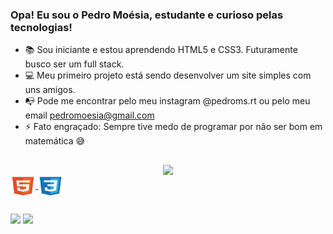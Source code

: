 ### Opa! Eu sou o Pedro Moésia, estudante e curioso pelas tecnologias! 
- 📚 Sou iniciante e estou aprendendo HTML5 e CSS3. Futuramente busco ser um full stack.
- 💻 Meu primeiro projeto está sendo desenvolver um site simples com uns amigos.
- 📭 Pode me encontrar pelo meu instagram @pedroms.rt ou pelo meu email pedromoesia@gmail.com
- ⚡ Fato engraçado: Sempre tive medo de programar por não ser bom em matemática 😅
##



<div align="center">
  <a href="https://github.com/pedromoesia">
  <img height="180em" src="https://github-readme-stats.vercel.app/api?username=pedromoesia&show_icons=true&theme=highcontrast&include_all_commits=true&count_private=true"/>
  
</div>
  
  <img align="center" alt="pedro-HTML" height="30" width="40" src="https://raw.githubusercontent.com/devicons/devicon/master/icons/html5/html5-original.svg">
  <img align="center" alt="pedro-CSS" height="30" width="40" src="https://raw.githubusercontent.com/devicons/devicon/master/icons/css3/css3-original.svg">
  
  ##
  
  <div>
    <a href="https://instagram.com/pedroms.rt" target="_blank"><img src="https://img.shields.io/badge/-Instagram-%23E4405F?style=for-the-badge&logo=instagram&logoColor=blue" target="_blank"></a>
    <a href = "mailto:pedromoesia@gmail.com"><img src="https://img.shields.io/badge/-Gmail-%23333?style=for-the-badge&logo=gmail&logoColor=red" target="_blank"></a>
  </div>
